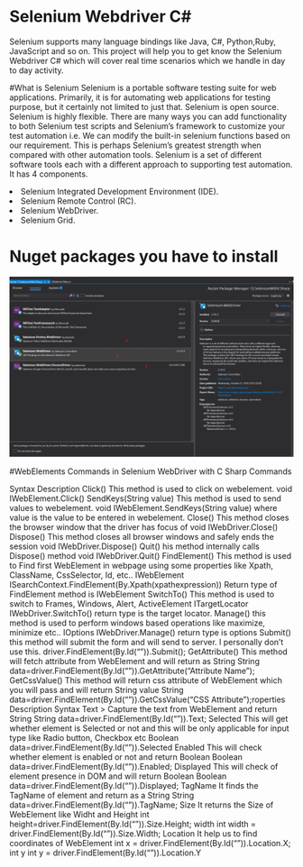 # Selenium Webdriver C#
<p>
Selenium supports many language bindings like Java, C#, Python,Ruby, JavaScript and so on. This project will help you to get know the  Selenium Webdriver C#  which will cover real time scenarios which we handle in day to day activity.
</p>



#What is Selenium
Selenium is a portable software testing suite for web applications. Primarily, it is for automating web applications for testing purpose, but it certainly not limited to just that. Selenium is open source. Selenium is highly flexible. There are many ways you can add functionality to both Selenium test scripts and Selenium’s framework to customize your test automation i.e. We can modify the built-in selenium functions based on our requirement. This is perhaps Selenium’s greatest strength when compared with other automation tools. Selenium is a set of different software tools each with a different approach to supporting test automation. It has 4 components.
<ui>
  <li>Selenium Integrated Development Environment (IDE).</li>
   <li>Selenium Remote Control (RC).</li>
   <li>Selenium WebDriver.</li>
   <li>Selenium Grid.</li>
  </ui>
  
  # Nuget packages  you have to install 
<img src="https://github.com/T2-Business/T2.SeleniumWithCSharp/blob/main/selenium.png"/>


#WebElements Commands in Selenium WebDriver with C Sharp
Commands
<tabl>
  <th>
   <td>Syntax
</td>
   <td>
     Description
</td>
  </th> 
    <tr>    
      <td> Click()  </td> 
      <td> This method is used to click on webelement.	void IWebElement.Click()
	 </td> 
   </tr>
 <tr>    
      <td> SendKeys(String value)  </td> 
      <td> This method is used to send values to webelement.	void IWebElement.SendKeys(String value)
where value is the value to be entered in webelement.   </td> 
</tr>
 <tr>    
      <td>Close()	   </td> 
      <td>  This method closes the browser window that the driver has focus of void IWebDriver.Close()  </td> 
</tr>
 <tr>    
      <td>   Dispose() </td> 
      <td> This method closes all browser windows and safely ends the session
void IWebDriver.Dispose()  </td> 
</tr>
 <tr>    
      <td> Quit()  </td> 
      <td> his method internally calls Dispose() method	void IWebDriver.Quit()  </td> 
</tr>
 <tr>    
      <td> FindElement()  </td> 
      <td> This method is used to Find first WebElement in webpage using some properties like Xpath, ClassName, CssSelector, Id, etc..	 IWebElement ISearchContext.FindElement(By.Xpath(xpathexpression))
Return type of FindElement method is IWebElement  </td> 
</tr>
   <tr>    
      <td> SwitchTo()	   </td> 
      <td>  This method is used to switch to Frames, Windows, Alert, ActiveElement	ITargetLocator IWebDriver.SwitchTo()
return type is the target locator. </td> 
</tr>
  <tr>    
      <td>  Manage()  </td> 
      <td>  this method is used to perform windows based operations like maximize, minimize etc..	 IOptions IWebDriver.Manage()
return type is options  </td> 
</tr>
  <tr>    
      <td>  Submit()  </td> 
      <td> this method will submit the form and will send to server. I personally don’t use this.	driver.FindElement(By.Id(“”)).Submit();   </td> 
</tr>
  <tr>    
      <td>  GetAttribute()	  </td> 
      <td> This method will fetch attribute from WebElement and will return as String	String
data=driver.FindElement(By.Id(“”)).GetAttribute(“Attribute Name”);   </td> 
</tr>
  <tr>    
      <td>  GetCssValue()  </td> 
      <td> This method will return css attribute of WebElement which you will pass and will return String value	String data=driver.FindElement(By.Id(“”)).GetCssValue(“CSS Attribute”);roperties	Description	Syntax    </td> 
</tr>
   <tr>    
      <td> Text   </td> 
      <td>   > Capture the text from WebElement and return String	String data=driver.FindElement(By.Id(“”)).Text; </td> 
</tr>
 <tr>    
      <td> Selected    </td> 
      <td> 	This will get whether element is Selected or not and this will be only applicable for input type like Radio button, Checkbox etc	Boolean data=driver.FindElement(By.Id(“”)).Selected  </td> 
</tr>
 <tr>    
      <td> Enabled    </td> 
      <td>  This will check whether element is enabled or not and return Boolean	Boolean data=driver.FindElement(By.Id(“”)).Enabled; </td> 
</tr>
 <tr>    
      <td> Displayed   </td> 
      <td> This will check of element presence in DOM and will return Boolean	Boolean data=driver.FindElement(By.Id(“”)).Displayed;   </td> 
</tr>
 <tr>    
      <td>   TagName </td> 
      <td>    	It finds the TagName of element and return as a String	String data=driver.FindElement(By.Id(“”)).TagName;</td> 
</tr>
 <tr>    
      <td>  Size  </td> 
      <td>  	It returns the Size of WebElement like Widht and Height	int height=driver.FindElement(By.Id(“”)).Size.Height;  </td> 
</tr>
<tr>    
      <td>   width   </td> 
      <td> int width = driver.FindElement(By.Id(“”)).Size.Width;   </td> 
</tr>
<tr>    
      <td> Location   </td> 
      <td>   It help us to find coordinates  of WebElement	int x = driver.FindElement(By.Id(“”)).Location.X; </td> 
</tr>
 <tr>    
      <td>    int y  </td> 
      <td>  int y = driver.FindElement(By.Id(“”)).Location.Y  </td> 
</tr>
 
